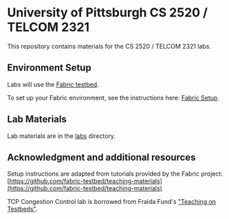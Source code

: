 # University of Pittsburgh CS 2520 / TELCOM 2321

This repository contains materials for the CS 2520 / TELCOM 2321 labs.

## Environment Setup

Labs will use the [Fabric testbed](https://portal.fabric-testbed.net/).

To set up your Fabric environment, see the instructions here: [Fabric
Setup](https://github.com/amybabay/cs2520/blob/main/Fabric_Setup.md).

## Lab Materials

Lab materials are in the [labs](https://github.com/amybabay/cs2520/tree/main/labs)
directory.

## Acknowledgment and additional resources

Setup instructions are adapted from tutorials provided by the Fabric project:
[https://github.com/fabric-testbed/teaching-materials](https://github.com/fabric-testbed/teaching-materials)

TCP Congestion Control lab is borrowed from Fraida Fund's ["Teaching on Testbeds"](https://teaching-on-testbeds.github.io/).
